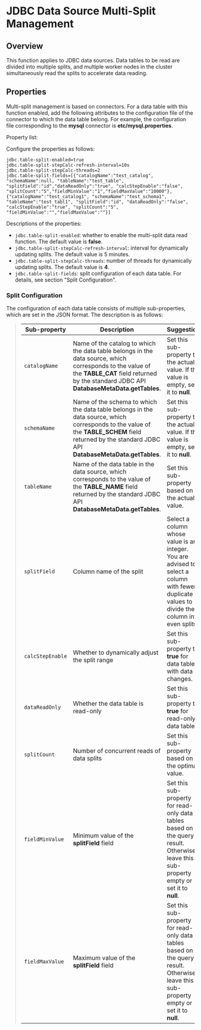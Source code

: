 # JDBC Data Source Multi-Split Management

## Overview

This function applies to JDBC data sources. Data tables to be read are divided into multiple splits, and multiple worker nodes in the cluster simultaneously read the splits to accelerate data reading.

## Properties

Multi-split management is based on connectors. For a data table with this function enabled, add the following attributes to the configuration file of the connector to which the data table belong. For example, the configuration file corresponding to the **mysql** connector is **etc/mysql.properties**.

Property list:

Configure the properties as follows:

```properties
jdbc.table-split-enabled=true
jdbc.table-split-stepCalc-refresh-interval=10s
jdbc.table-split-stepCalc-threads=2
jdbc.table-split-fields=[{"catalogName":"test_catalog", "schemaName":null, "tableName":"test_table", "splitField":"id","dataReadOnly":"true", "calcStepEnable":"false", "splitCount":"5","fieldMinValue":"1","fieldMaxValue":"10000"},{"catalogName":"test_catalog1", "schemaName":"test_schema1", "tableName":"test_tabl1", "splitField":"id", "dataReadOnly":"false", "calcStepEnable":"true", "splitCount":"5", "fieldMinValue":"","fieldMaxValue":""}]
```

Descriptions of the properties:

- `jdbc.table-split-enabled`: whether to enable the multi-split data read function. The default value is **false**.
- `jdbc.table-split-stepCalc-refresh-interval`: interval for dynamically updating splits. The default value is 5 minutes.
- `jdbc.table-split-stepCalc-threads`: number of threads for dynamically updating splits. The default value is **4**.
- `jdbc.table-split-fields`: split configuration of each data table. For details, see section "Split Configuration".

### Split Configuration

The configuration of each data table consists of multiple sub-properties, which are set in the JSON format. The description is as follows:

> | Sub-property| Description| Suggestion|
> |----------|----------|----------|
> | `catalogName`| Name of the catalog to which the data table belongs in the data source, which corresponds to the value of the **TABLE\_CAT** field returned by the standard JDBC API **DatabaseMetaData.getTables**.| Set this sub-property to the actual value. If the value is empty, set it to **null**. |
> | `schemaName`| Name of the schema to which the data table belongs in the data source, which corresponds to the value of the **TABLE\_SCHEM** field returned by the standard JDBC API **DatabaseMetaData.getTables**.| Set this sub-property to the actual value. If the value is empty, set it to **null**. |
> | `tableName`| Name of the data table in the data source, which corresponds to the value of the **TABLE\_NAME** field returned by the standard JDBC API **DatabaseMetaData.getTables**.| Set this sub-property based on the actual value. |
> | `splitField`| Column name of the split | Select a column whose value is an integer. You are advised to select a column with fewer duplicate values to divide the column into even splits.|
> | `calcStepEnable`| Whether to dynamically adjust the split range| Set this sub-property to **true** for data tables with data changes. |
> | `dataReadOnly`| Whether the data table is read-only| Set this sub-property to **true** for read-only data tables. |
> | `splitCount`| Number of concurrent reads of data splits| Set this sub-property based on the optimal value. |
> | `fieldMinValue`| Minimum value of the **splitField** field| Set this sub-property for read-only data tables based on the query result. Otherwise, leave this sub-property empty or set it to **null**. |
> | `fieldMaxValue`| Maximum value of the **splitField** field| Set this sub-property for read-only data tables based on the query result. Otherwise, leave this sub-property empty or set it to **null**. |

